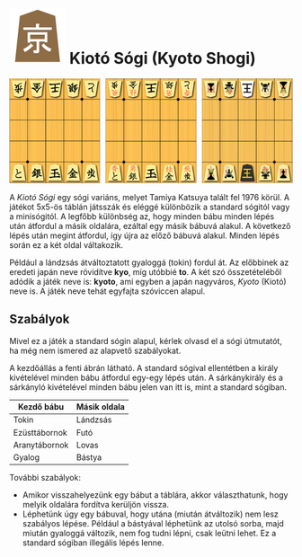 # ![Kiotó sógi ikon](https://github.com/gbtami/pychess-variants/blob/master/static/icons/KyotoShogi.svg) Kiotó Sógi (Kyoto Shogi)

![ábra](https://github.com/gbtami/pychess-variants/blob/master/static/images/ShogiGuide/Kyoto.png)

A *Kiotó Sógi* egy sógi variáns, melyet Tamiya Katsuya talált fel 1976 körül. A játékot 5x5-ös táblán játsszák és eléggé különbözik a standard sógitól vagy a minisógitól. A legfőbb különbség az, hogy minden bábu minden lépés után átfordul a másik oldalára, ezáltal egy másik bábuvá alakul. A következő lépés után megint átfordul, így újra az előző bábuvá alakul. Minden lépés során ez a két oldal váltakozik.

Például a lándzsás átváltoztatott gyaloggá (tokin) fordul át. Az előbbinek az eredeti japán neve rövidítve **kyo**, míg utóbbié **to**. A két szó összetételéből adódik a játék neve is: **kyoto**, ami egyben a japán nagyváros, *Kyoto* (Kiotó) neve is. A játék neve tehát egyfajta szóviccen alapul.

## Szabályok

Mivel ez a játék a standard sógin alapul, kérlek olvasd el a sógi útmutatót, ha még nem ismered az alapvető szabályokat.

A kezdőállás a fenti ábrán látható. A standard sógival ellentétben a király kivételével minden bábu átfordul egy-egy lépés után. A sárkánykirály és a sárkányló kivételével minden bábu jelen van itt is, mint a standard sógiban.

Kezdő bábu | Másik oldala
--- | ---
Tokin | Lándzsás
Ezüsttábornok | Futó
Aranytábornok | Lovas
Gyalog | Bástya

További szabályok:

- Amikor visszahelyezünk egy bábut a táblára, akkor választhatunk, hogy melyik oldalára fordítva kerüljön vissza.
- Léphetünk úgy egy bábuval, hogy utána (miután átváltozik) nem lesz szabályos lépése. Például a bástyával léphetünk az utolsó sorba, majd miután gyaloggá változik, nem fog tudni lépni, csak leütni lehet. Ez a standard sógiban illegális lépés lenne.
